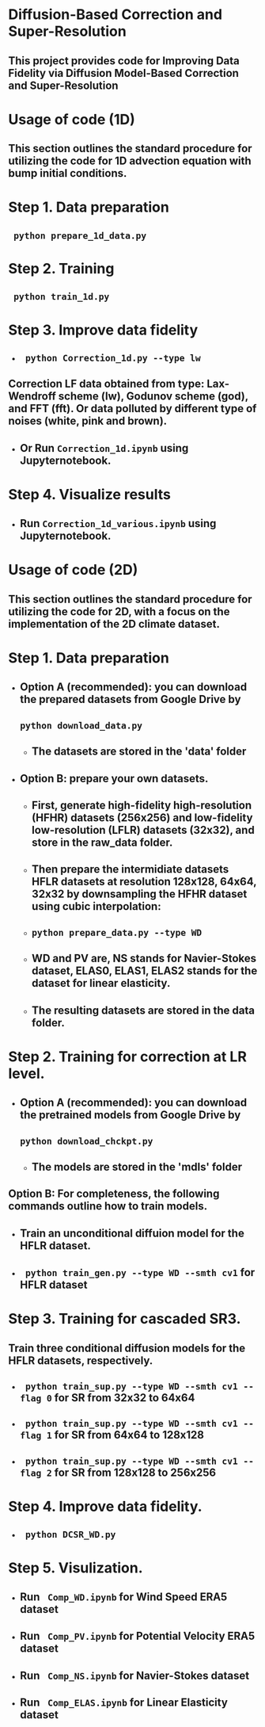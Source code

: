 # Diffusion-Based Correction and Super-Resolution
## This project provides code for **Improving Data Fidelity via Diffusion Model-Based Correction and Super-Resolution**


# Usage of code (1D)
## This section outlines the standard procedure for utilizing the code for 1D advection equation with bump initial conditions.

# **Step 1.** Data preparation
## ` python prepare_1d_data.py`

# **Step 2.** Training
## ` python train_1d.py`

# **Step 3.** Improve data fidelity
- ## ` python Correction_1d.py --type lw`
## Correction LF data obtained from type: Lax-Wendroff scheme (lw), Godunov scheme (god), and FFT  (fft). Or data polluted by different type of noises (white, pink and brown).
- ## Or Run `Correction_1d.ipynb` using Jupyternotebook.

# **Step 4.** Visualize results
- ## Run `Correction_1d_various.ipynb` using Jupyternotebook.


# Usage of code (2D)
## This section outlines the standard procedure for utilizing the code for 2D, with a focus on the implementation of the 2D climate dataset.  

# **Step 1.** Data preparation

  - ## Option A (recommended): you can download the prepared datasets from Google Drive by
    ## ` python download_data.py  `
    - ## The datasets are stored in the 'data' folder

  - ## Option B: prepare your own datasets.
    - ## First, generate high-fidelity high-resolution (HFHR) datasets (256x256) and low-fidelity low-resolution (LFLR) datasets (32x32), and store in the raw_data folder.
    - ## Then prepare the intermidiate datasets HFLR datasets at resolution 128x128, 64x64, 32x32 by downsampling the HFHR dataset using cubic interpolation: 
    - ## ` python prepare_data.py --type WD ` 
    - ## WD and PV are, NS stands for Navier-Stokes dataset, ELAS0, ELAS1, ELAS2 stands for the dataset for linear elasticity.
    - ## The resulting datasets are stored in the data folder.
   
# **Step 2.** Training for correction at LR level. 

- ## Option A (recommended): you can download the pretrained models from Google Drive by
    ## ` python download_chckpt.py  `
    - ## The models are stored in the 'mdls' folder
## Option B: For completeness, the following commands outline how to train models.

   - ## Train an unconditional diffuion model for the HFLR dataset.
   - ## ` python train_gen.py --type WD --smth cv1` for HFLR dataset
 

# **Step 3.** Training for cascaded SR3.
## Train three conditional diffusion models for the HFLR datasets, respectively.
   - ## ` python train_sup.py --type WD --smth cv1 --flag 0` for SR from 32x32 to 64x64
   - ## ` python train_sup.py --type WD --smth cv1 --flag 1` for SR from 64x64 to 128x128
   - ## ` python train_sup.py --type WD --smth cv1 --flag 2` for SR from 128x128 to 256x256

# **Step 4.** Improve data fidelity.
  - ## ` python DCSR_WD.py`

# **Step 5.** Visulization.
- ## Run ` Comp_WD.ipynb` for Wind Speed ERA5 dataset
- ## Run ` Comp_PV.ipynb` for Potential Velocity ERA5 dataset
- ## Run ` Comp_NS.ipynb` for Navier-Stokes dataset
- ## Run ` Comp_ELAS.ipynb` for Linear Elasticity dataset
